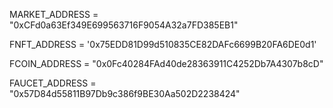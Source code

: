MARKET_ADDRESS = "0xCFd0a63Ef349E699563716F9054A32a7FD385EB1"

FNFT_ADDRESS = '0x75EDD81D99d510835CE82DAFc6699B20FA6DE0d1'

FCOIN_ADDRESS = "0x0Fc40284FAd40de28363911C4252Db7A4307b8cD"

FAUCET_ADDRESS = "0x57D84d55811B97Db9c386f9BE30Aa502D2238424"